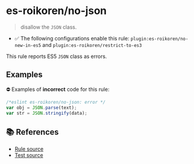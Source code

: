 # es-roikoren/no-json
> disallow the `JSON` class.

- ✅ The following configurations enable this rule: `plugin:es-roikoren/no-new-in-es5` and `plugin:es-roikoren/restrict-to-es3`

This rule reports ES5 `JSON` class as errors.

## Examples

⛔ Examples of **incorrect** code for this rule:

```js
/*eslint es-roikoren/no-json: error */
var obj = JSON.parse(text);
var str = JSON.stringify(data);
```

## 📚 References

- [Rule source](https://github.com/roikoren755/eslint-plugin-es/blob/v3.0.0/src/rules/no-json.ts)
- [Test source](https://github.com/roikoren755/eslint-plugin-es/blob/v3.0.0/tests/src/rules/no-json.ts)
